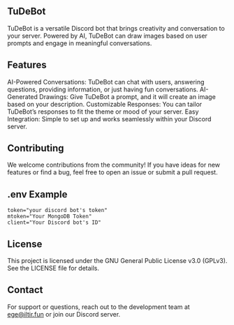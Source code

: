 ## TuDeBot

TuDeBot is a versatile Discord bot that brings creativity and conversation to your server. Powered by AI, TuDeBot can draw images based on user prompts and engage in meaningful conversations.

## Features

AI-Powered Conversations: TuDeBot can chat with users, answering questions, providing information, or just having fun conversations.
AI-Generated Drawings: Give TuDeBot a prompt, and it will create an image based on your description.
Customizable Responses: You can tailor TuDeBot’s responses to fit the theme or mood of your server.
Easy Integration: Simple to set up and works seamlessly within your Discord server.

## Contributing

We welcome contributions from the community! If you have ideas for new features or find a bug, feel free to open an issue or submit a pull request.

## .env Example
```.env
token="your discord bot's token"
mtoken="Your MongoDB Token"
client="Your Discord bot's ID"
```
## License

This project is licensed under the GNU General Public License v3.0 (GPLv3). See the LICENSE file for details.

## Contact

For support or questions, reach out to the development team at ege@iltir.fun or join our Discord server.
